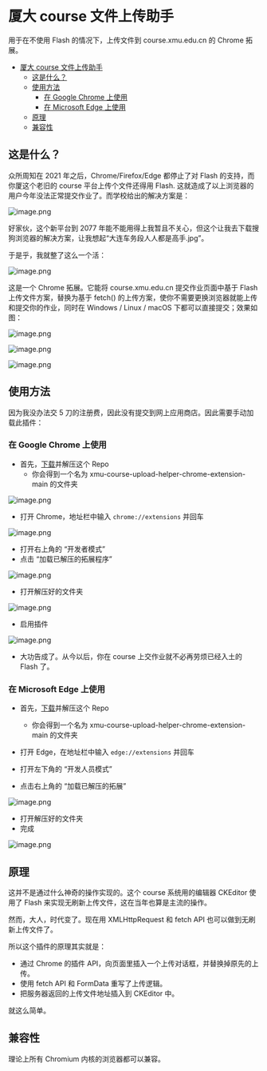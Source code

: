 # 厦大 course 文件上传助手

用于在不使用 Flash 的情况下，上传文件到 course.xmu.edu.cn 的 Chrome 拓展。

- [厦大 course 文件上传助手](#厦大-course-文件上传助手)
  - [这是什么？](#这是什么)
  - [使用方法](#使用方法)
    - [在 Google Chrome 上使用](#在-google-chrome-上使用)
    - [在 Microsoft Edge 上使用](#在-microsoft-edge-上使用)
  - [原理](#原理)
  - [兼容性](#兼容性)

## 这是什么？

众所周知在 2021 年之后，Chrome/Firefox/Edge 都停止了对 Flash 的支持，而你厦这个老旧的 course 平台上传个文件还得用 Flash. 这就造成了以上浏览器的用户今年没法正常提交作业了。而学校给出的解决方案是：

![image.png](https://i.loli.net/2021/03/07/feUvjHmh5R2MydK.png)

好家伙，这个新平台到 2077 年能不能用得上我暂且不关心，但这个让我去下载搜狗浏览器的解决方案，让我想起“大连车务段人人都是高手.jpg”。

于是乎，我就整了这么一个活：

![image.png](https://i.loli.net/2021/03/07/pnqjELmPFdY1xiG.png)

这是一个 Chrome 拓展。它能将 course.xmu.edu.cn 提交作业页面中基于 Flash 上传文件方案，替换为基于 fetch() 的上传方案，使你不需要更换浏览器就能上传和提交你的作业，同时在 Windows / Linux / macOS 下都可以直接提交；效果如图：

![image.png](https://i.loli.net/2021/03/07/8LV9pwlncHQ7G4z.png)

![image.png](https://i.loli.net/2021/03/07/u67mDbfY4HglqyR.png)

![image.png](https://i.loli.net/2021/03/07/8Pn6OSCpJBtalAG.png)

## 使用方法

因为我没办法交 5 刀的注册费，因此没有提交到网上应用商店。因此需要手动加载此插件：

### 在 Google Chrome 上使用

- 首先，[下载](https://github.com/kirainmoe/xmu-course-upload-helper-chrome-extension/archive/main.zip)并解压这个 Repo
  - 你会得到一个名为 xmu-course-upload-helper-chrome-extension-main 的文件夹

![image.png](https://i.loli.net/2021/03/08/WfaNovxlEt95pMQ.png)

- 打开 Chrome，地址栏中输入 `chrome://extensions` 并回车

![image.png](https://i.loli.net/2021/03/08/OgAY3lZ2zNKusCq.png)

- 打开右上角的 “开发者模式”
- 点击 “加载已解压的拓展程序”

![image.png](https://i.loli.net/2021/03/08/ljSrMQnAU3m8oF9.png)

- 打开解压好的文件夹

![image.png](https://i.loli.net/2021/03/08/oS1IfQ2MHJzjkhd.png)

- 启用插件

![image.png](https://i.loli.net/2021/03/08/RqJBemsLPOzVECu.png)

- 大功告成了。从今以后，你在 course 上交作业就不必再劳烦已经入土的 Flash 了。

### 在 Microsoft Edge 上使用

- 首先，[下载](https://github.com/kirainmoe/xmu-course-upload-helper-chrome-extension/archive/main.zip)并解压这个 Repo
  - 你会得到一个名为 xmu-course-upload-helper-chrome-extension-main 的文件夹

- 打开 Edge，在地址栏中输入 `edge://extensions` 并回车
- 打开左下角的 “开发人员模式”
- 点击右上角的 “加载已解压的拓展”

![image.png](https://i.loli.net/2021/03/08/dwhgJPUAmNCox5q.png)

- 打开解压好的文件夹
- 完成

![image.png](https://i.loli.net/2021/03/08/a1BnomAVqwvtZRy.png)

## 原理

这并不是通过什么神奇的操作实现的。这个 course 系统用的编辑器 CKEditor 使用了 Flash 来实现无刷新上传文件，这在当年也算是主流的操作。

然而，大人，时代变了。现在用 XMLHttpRequest 和 fetch API 也可以做到无刷新上传文件了。

所以这个插件的原理其实就是：

- 通过 Chrome 的插件 API，向页面里插入一个上传对话框，并替换掉原先的上传。
- 使用 fetch API 和 FormData 重写了上传逻辑。
- 把服务器返回的上传文件地址插入到 CKEditor 中。

就这么简单。

## 兼容性

理论上所有 Chromium 内核的浏览器都可以兼容。
